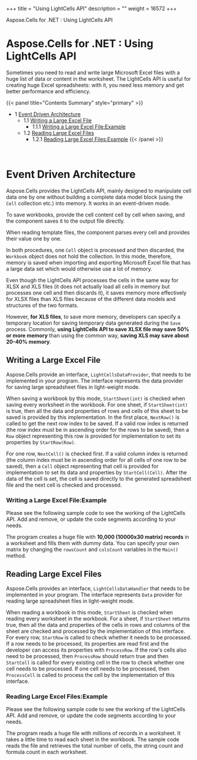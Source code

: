 +++
title = "Using LightCells API" 
description = "" 
weight = 16572 
+++

Aspose.Cells for .NET : Using LightCells API  

# Aspose.Cells for .NET : Using LightCells API


Sometimes you need to read and write large Microsoft Excel files with a huge list of data or content in the worksheet. The LightCells API is useful for creating huge Excel spreadsheets: with it, you need less memory and get better performance and efficiency.

{{< panel title="Contents Summary" style="primary" >}}
*   1 [Event Driven Architecture](#UsingLightCellsAPI-EventDrivenArchitecture)
    *   1.1 [Writing a Large Excel File](#UsingLightCellsAPI-WritingaLargeExcelFile)
        *   1.1.1 [Writing a Large Excel File:Example](#UsingLightCellsAPI-WritingaLargeExcelFile:Example)
    *   1.2 [Reading Large Excel Files](#UsingLightCellsAPI-ReadingLargeExcelFiles)
        *   1.2.1 [Reading Large Excel Files:Example](#UsingLightCellsAPI-ReadingLargeExcelFiles:Example)
{{< /panel >}}
 

 

# Event Driven Architecture

Aspose.Cells provides the LightCells API, mainly designed to manipulate cell data one by one without building a complete data model block (using the `Cell` collection etc.) into memory. It works in an event-driven mode.

To save workbooks, provide the cell content cell by cell when saving, and the component saves it to the output file directly.

When reading template files, the component parses every cell and provides their value one by one.

In both procedures, one `Cell` object is processed and then discarded, the `Workbook` object does not hold the collection. In this mode, therefore, memory is saved when importing and exporting Microsoft Excel file that has a large data set which would otherwise use a lot of memory.

Even though the LightCells API processes the cells in the same way for XLSX and XLS files (it does not actually load all cells in memory but processes one cell and then discards it), it saves memory more effectively for XLSX files than XLS files because of the different data models and structures of the two formats.

However, **for XLS files**, to save more memory, developers can specify a temporary location for saving temporary data generated during the `Save` process. Commonly, **using LightCells API to save XLSX file may save 50% or more memory** than using the common way, **saving XLS may save about 20-40% memory**.

## Writing a Large Excel File

Aspose.Cells provide an interface, `LightCellsDataProvider`, that needs to be implemented in your program. The interface represents the data provider for saving large spreadsheet files in light-weight mode.

When saving a workbook by this mode, `StartSheet(int)` is checked when saving every worksheet in the workbook. For one sheet, if `StartSheet(int)` is true, then all the data and properties of rows and cells of this sheet to be saved is provided by this implementation. In the first place, `NextRow()` is called to get the next row index to be saved. If a valid row index is returned (the row index must be in ascending order for the rows to be saved), then a `Row` object representing this row is provided for implementation to set its properties by `StartRow(Row)`.

For one row, `NextCell()` is checked first. If a valid column index is returned (the column index must be in ascending order for all cells of one row to be saved), then a `Cell` object representing that cell is provided for implementation to set its data and properties by `StartCell(Cell)`. After the data of the cell is set, the cell is saved directly to the generated spreadsheet file and the next cell is checked and processed.

### Writing a Large Excel File:Example

Please see the following sample code to see the working of the LightCells API. Add and remove, or update the code segments according to your needs.

The program creates a huge file with **10,000 (10000x30 matrix) records** in a worksheet and fills them with dummy data. You can specify your own matrix by changing the `rowsCount` and `colsCount` variables in the `Main()` method.

## Reading Large Excel Files

Aspose.Cells provides an interface, `LightCellsDataHandler` that needs to be implemented in your program. The interface represents `Data` provider for reading large spreadsheet files in light-weight mode.

When reading a workbook in this mode, `StartSheet` is checked when reading every worksheet in the workbook. For a sheet, if `StartSheet` returns true, then all the data and properties of the cells in rows and columns of the sheet are checked and processed by the implementation of this interface. For every row, `StartRow` is called to check whether it needs to be processed. If a row needs to be processed, its properties are read first and the developer can access its properties with `ProcessRow`. If the row's cells also need to be processed, then `ProcessRow` should return true and then `StartCell` is called for every existing cell in the row to check whether one cell needs to be processed. If one cell needs to be processed, then `ProcessCell` is called to process the cell by the implementation of this interface.

### Reading Large Excel Files:Example

Please see the following sample code to see the working of the LightCells API. Add and remove, or update the code segments according to your needs.

The program reads a huge file with millions of records in a worksheet. It takes a little time to read each sheet in the workbook. The sample code reads the file and retrieves the total number of cells, the string count and formula count in each worksheet.

